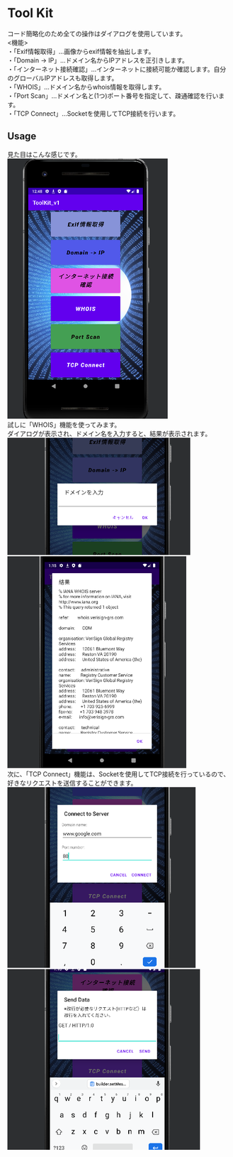 # Tool Kit
コード簡略化のため全ての操作はダイアログを使用しています。<br>
<機能><br>
・「Exif情報取得」...画像からexif情報を抽出します。<br>
・「Domain -> IP」...ドメイン名からIPアドレスを正引きします。<br>
・「インターネット接続確認」...インターネットに接続可能か確認します。自分のグローバルIPアドレスも取得します。<br>
・「WHOIS」...ドメイン名からwhois情報を取得します。<br>
・「Port Scan」...ドメイン名と(1つ)ポート番号を指定して、疎通確認を行います。<br>
・「TCP Connect」...Socketを使用してTCP接続を行います。<br>

## Usage
見た目はこんな感じです。<br>
![](images/1.png)
<br>
試しに「WHOIS」機能を使ってみます。<br>
ダイアログが表示され、ドメイン名を入力すると、結果が表示されます。<br>
![](images/2.png)![](images/3.png)
<br>
次に、「TCP Connect」機能は、Socketを使用してTCP接続を行っているので、<br>
好きなリクエストを送信することができます。<br>
![](images/4.png)![](images/5.png)
